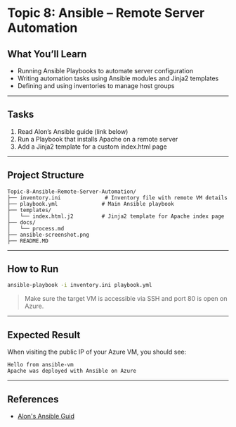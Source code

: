 # Topic 8: Ansible – Remote Server Automation

## What You’ll Learn
- Running Ansible Playbooks to automate server configuration
- Writing automation tasks using Ansible modules and Jinja2 templates
- Defining and using inventories to manage host groups

---

## Tasks

1. Read Alon’s Ansible guide (link below)
2. Run a Playbook that installs Apache on a remote server
3. Add a Jinja2 template for a custom index.html page

---

## Project Structure

```
Topic-8-Ansible-Remote-Server-Automation/
├── inventory.ini              # Inventory file with remote VM details
├── playbook.yml              # Main Ansible playbook
├── templates/
│   └── index.html.j2         # Jinja2 template for Apache index page
├── docs/
│   └── process.md           
├── ansible-screenshot.png
├── README.MD
```

---

## How to Run

```bash
ansible-playbook -i inventory.ini playbook.yml
```

> Make sure the target VM is accessible via SSH and port 80 is open on Azure.

---

## Expected Result

When visiting the public IP of your Azure VM, you should see:

```
Hello from ansible-vm
Apache was deployed with Ansible on Azure 
```

---

## References

- [Alon's Ansible Guid](https://github.com/alonitac/Fursa25/tree/main/ansible_workdir)